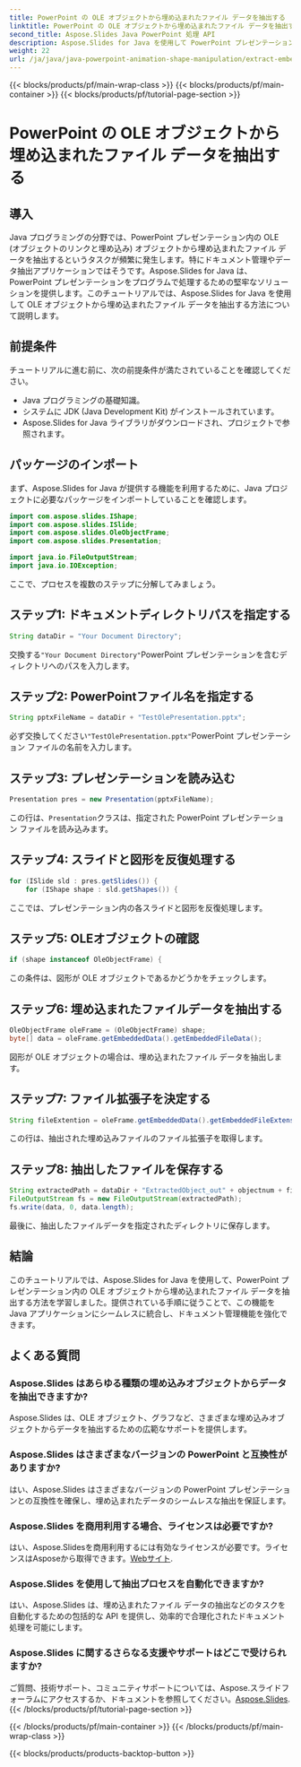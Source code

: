 ```yaml
---
title: PowerPoint の OLE オブジェクトから埋め込まれたファイル データを抽出する
linktitle: PowerPoint の OLE オブジェクトから埋め込まれたファイル データを抽出する
second_title: Aspose.Slides Java PowerPoint 処理 API
description: Aspose.Slides for Java を使用して PowerPoint プレゼンテーションから埋め込みファイル データを抽出し、ドキュメント管理機能を強化する方法を学習します。
weight: 22
url: /ja/java/java-powerpoint-animation-shape-manipulation/extract-embedded-file-data-ole-object-powerpoint/
---
```


{{< blocks/products/pf/main-wrap-class >}}
{{< blocks/products/pf/main-container >}}
{{< blocks/products/pf/tutorial-page-section >}}

# PowerPoint の OLE オブジェクトから埋め込まれたファイル データを抽出する


## 導入
Java プログラミングの分野では、PowerPoint プレゼンテーション内の OLE (オブジェクトのリンクと埋め込み) オブジェクトから埋め込まれたファイル データを抽出するというタスクが頻繁に発生します。特にドキュメント管理やデータ抽出アプリケーションではそうです。Aspose.Slides for Java は、PowerPoint プレゼンテーションをプログラムで処理するための堅牢なソリューションを提供します。このチュートリアルでは、Aspose.Slides for Java を使用して OLE オブジェクトから埋め込まれたファイル データを抽出する方法について説明します。
## 前提条件
チュートリアルに進む前に、次の前提条件が満たされていることを確認してください。
- Java プログラミングの基礎知識。
- システムに JDK (Java Development Kit) がインストールされています。
- Aspose.Slides for Java ライブラリがダウンロードされ、プロジェクトで参照されます。

## パッケージのインポート
まず、Aspose.Slides for Java が提供する機能を利用するために、Java プロジェクトに必要なパッケージをインポートしていることを確認します。
```java
import com.aspose.slides.IShape;
import com.aspose.slides.ISlide;
import com.aspose.slides.OleObjectFrame;
import com.aspose.slides.Presentation;

import java.io.FileOutputStream;
import java.io.IOException;
```

ここで、プロセスを複数のステップに分解してみましょう。
## ステップ1: ドキュメントディレクトリパスを指定する
```java
String dataDir = "Your Document Directory";
```
交換する`"Your Document Directory"`PowerPoint プレゼンテーションを含むディレクトリへのパスを入力します。
## ステップ2: PowerPointファイル名を指定する
```java
String pptxFileName = dataDir + "TestOlePresentation.pptx";
```
必ず交換してください`"TestOlePresentation.pptx"`PowerPoint プレゼンテーション ファイルの名前を入力します。
## ステップ3: プレゼンテーションを読み込む
```java
Presentation pres = new Presentation(pptxFileName);
```
この行は、`Presentation`クラスは、指定された PowerPoint プレゼンテーション ファイルを読み込みます。
## ステップ4: スライドと図形を反復処理する
```java
for (ISlide sld : pres.getSlides()) {
    for (IShape shape : sld.getShapes()) {
```
ここでは、プレゼンテーション内の各スライドと図形を反復処理します。
## ステップ5: OLEオブジェクトの確認
```java
if (shape instanceof OleObjectFrame) {
```
この条件は、図形が OLE オブジェクトであるかどうかをチェックします。
## ステップ6: 埋め込まれたファイルデータを抽出する
```java
OleObjectFrame oleFrame = (OleObjectFrame) shape;
byte[] data = oleFrame.getEmbeddedData().getEmbeddedFileData();
```
図形が OLE オブジェクトの場合は、埋め込まれたファイル データを抽出します。
## ステップ7: ファイル拡張子を決定する
```java
String fileExtention = oleFrame.getEmbeddedData().getEmbeddedFileExtension();
```
この行は、抽出された埋め込みファイルのファイル拡張子を取得します。
## ステップ8: 抽出したファイルを保存する
```java
String extractedPath = dataDir + "ExtractedObject_out" + objectnum + fileExtention;
FileOutputStream fs = new FileOutputStream(extractedPath);
fs.write(data, 0, data.length);
```
最後に、抽出したファイルデータを指定されたディレクトリに保存します。

## 結論
このチュートリアルでは、Aspose.Slides for Java を使用して、PowerPoint プレゼンテーション内の OLE オブジェクトから埋め込まれたファイル データを抽出する方法を学習しました。提供されている手順に従うことで、この機能を Java アプリケーションにシームレスに統合し、ドキュメント管理機能を強化できます。
## よくある質問
### Aspose.Slides はあらゆる種類の埋め込みオブジェクトからデータを抽出できますか?
Aspose.Slides は、OLE オブジェクト、グラフなど、さまざまな埋め込みオブジェクトからデータを抽出するための広範なサポートを提供します。
### Aspose.Slides はさまざまなバージョンの PowerPoint と互換性がありますか?
はい、Aspose.Slides はさまざまなバージョンの PowerPoint プレゼンテーションとの互換性を確保し、埋め込まれたデータのシームレスな抽出を保証します。
### Aspose.Slides を商用利用する場合、ライセンスは必要ですか?
はい、Aspose.Slidesを商用利用するには有効なライセンスが必要です。ライセンスはAsposeから取得できます。[Webサイト](https://purchase.aspose.com/temporary-license/).
### Aspose.Slides を使用して抽出プロセスを自動化できますか?
はい、Aspose.Slides は、埋め込まれたファイル データの抽出などのタスクを自動化するための包括的な API を提供し、効率的で合理化されたドキュメント処理を可能にします。
### Aspose.Slides に関するさらなる支援やサポートはどこで受けられますか?
ご質問、技術サポート、コミュニティサポートについては、Aspose.スライドフォーラムにアクセスするか、ドキュメントを参照してください。[Aspose.Slides](https://reference.aspose.com/slides/java/).
{{< /blocks/products/pf/tutorial-page-section >}}

{{< /blocks/products/pf/main-container >}}
{{< /blocks/products/pf/main-wrap-class >}}

{{< blocks/products/products-backtop-button >}}

